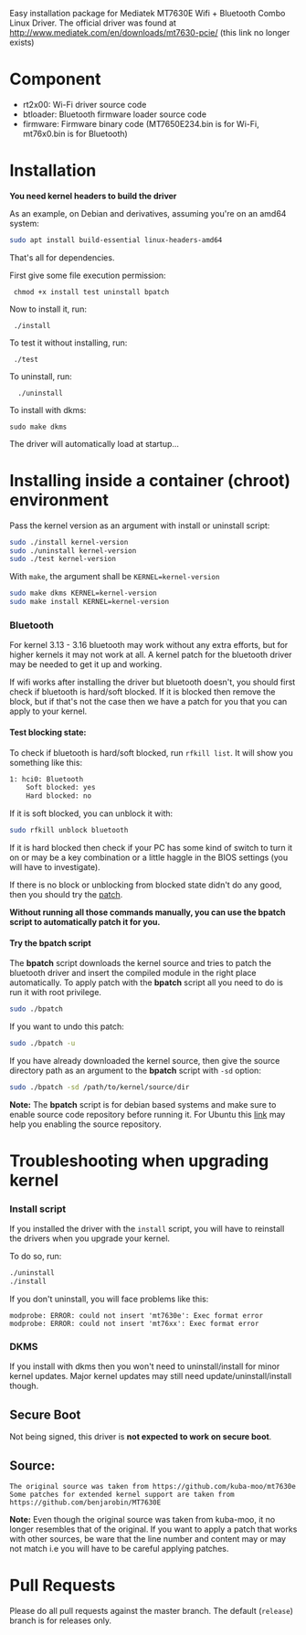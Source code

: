 Easy installation package for Mediatek MT7630E Wifi + Bluetooth Combo Linux Driver. The official driver was found at http://www.mediatek.com/en/downloads/mt7630-pcie/ (this link no longer exists)


# Component


* rt2x00: Wi-Fi driver source code
* btloader: Bluetooth firmware loader source code
* firmware: Firmware binary code (MT7650E234.bin is for Wi-Fi, mt76x0.bin is for Bluetooth)


# Installation

**You need kernel headers to build the driver**

As an example, on Debian and derivatives, assuming you're on an amd64 system:

```sh
sudo apt install build-essential linux-headers-amd64
```

That's all for dependencies.

First give some file execution permission:

     chmod +x install test uninstall bpatch

Now to install it, run:

     ./install

To test it without installing, run:

     ./test

To uninstall, run:

      ./uninstall

To install with dkms:

    sudo make dkms

The driver will automatically load at startup...

# Installing inside a container (chroot) environment

Pass the kernel version as an argument with install or uninstall script:

```bash
sudo ./install kernel-version
sudo ./uninstall kernel-version
sudo ./test kernel-version
```
With `make`, the argument shall be `KERNEL=kernel-version`

```bash
sudo make dkms KERNEL=kernel-version
sudo make install KERNEL=kernel-version
```

### Bluetooth

For kernel 3.13 - 3.16 bluetooth may work without any extra efforts, but for higher kernels it may not work at all. A kernel patch for the bluetooth driver may be needed to get it up and working.

If wifi works after installing the driver but bluetooth doesn't, you should first check if bluetooth is hard/soft blocked. If it is blocked then remove the block, but if that's not the case then we have a patch for you that you can apply to your kernel.

#### Test blocking state:
To check if bluetooth is hard/soft blocked, run `rfkill list`. It will show you something like this:

```sh
1: hci0: Bluetooth
	Soft blocked: yes
	Hard blocked: no
```

If it is soft blocked, you can unblock it with:

```sh
sudo rfkill unblock bluetooth
```
If it is hard blocked then check if your PC has some kind of switch to turn it on or may be a key combination or a little haggle in the BIOS settings (you will have to investigate).

If there is no block or unblocking from blocked state didn't do any good, then you should try the [patch](https://github.com/neurobin/MT7630E/wiki/Get-bluetooth-working-in-Linux-kernel--with-mt7630e).

**Without running all those commands manually, you can use the bpatch script to automatically patch it for you.**

#### Try the bpatch script
The **bpatch** script downloads the kernel source and tries to patch the bluetooth driver and insert the compiled module in the right place automatically. To apply patch with the **bpatch** script all you need to do is run it with root privilege.

```sh
sudo ./bpatch
```
If you want to undo this patch:

```sh
sudo ./bpatch -u
```

If you have already downloaded the kernel source, then give the source directory path as an argument to the **bpatch** script with `-sd` option:

```sh
sudo ./bpatch -sd /path/to/kernel/source/dir
```

**Note:** The **bpatch** script is for debian based systems and make sure to enable source code repository before running it. For Ubuntu this [link](http://askubuntu.com/questions/158871/how-do-i-enable-the-source-code-repositories) may help you enabling the source repository.

# Troubleshooting when upgrading kernel

### Install script

If you installed the driver with the `install` script, you will have to reinstall the drivers when you upgrade your kernel.

To do so, run:
```sh
./uninstall
./install
```

If you don't uninstall, you will face problems like this:
```
modprobe: ERROR: could not insert 'mt7630e': Exec format error
modprobe: ERROR: could not insert 'mt76xx': Exec format error
```

### DKMS

If you install with dkms then you won't need to uninstall/install for minor kernel updates. Major kernel updates may still need update/uninstall/install though.


## Secure Boot

Not being signed, this driver is **not expected to work on secure boot**.


## Source:

    The original source was taken from https://github.com/kuba-moo/mt7630e
    Some patches for extended kernel support are taken from https://github.com/benjarobin/MT7630E

**Note:** Even though the original source was taken from kuba-moo, it no longer resembles that of the original. If you want to apply a patch that works with other sources, be ware that the line number and content may or may not match i.e you will have to be careful applying patches.

# Pull Requests

Please do all pull requests against the master branch. The default (`release`) branch is for releases only.

